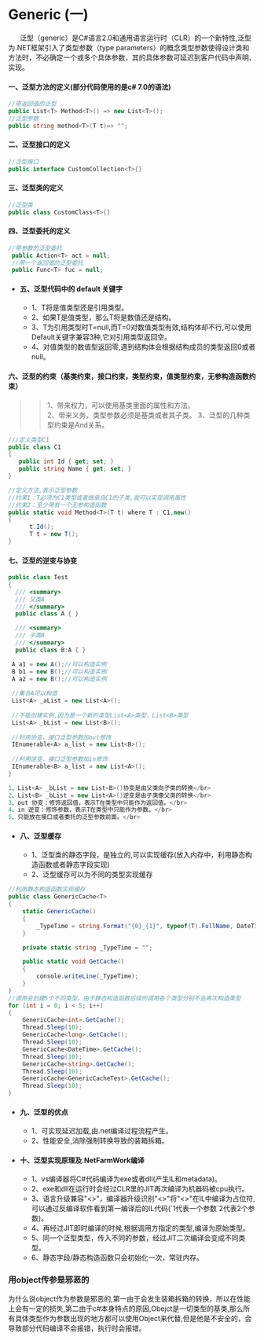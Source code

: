 # Generic (一)

&nbsp;&nbsp;&nbsp;&nbsp;&nbsp;&nbsp;泛型（generic）是C#语言2.0和通用语言运行时（CLR）的一个新特性,泛型为.NET框架引入了类型参数（type parameters）的概念类型参数使得设计类和方法时，不必确定一个或多个具体参数，其的具体参数可延迟到客户代码中声明、实现。

#### 一、泛型方法的定义(部分代码使用的是c# 7.0的语法)
``` .cs
//带返回值的泛型
public List<T> Method<T>() => new List<T>();
//泛型参数
public string method<T>(T t)=> "";
```
#### 二、泛型接口的定义
``` .cs
//泛型接口
public interface CustomCollection<T>{}
```
#### 三、泛型类的定义
``` .cs
//泛型类
public class CustomClass<T>{}
```

#### 四、泛型委托的定义
``` .cs
//带参数的泛型委托
 public Action<T> act = null;
 //带一个返回值的泛型委托
 public Func<T> fuc = null;
```
- #### 五、泛型代码中的 default 关键字
  - 1、T将是值类型还是引用类型。</br>
  - 2、如果T是值类型，那么T将是数值还是结构。
  - 3、T为引用类型时T=null,而T=0对数值类型有效,结构体却不行,可以使用Default关键字兼容3种,它对引用类型返回空。
  - 4、对值类型的数值型返回零,遇到结构体会根据结构成员的类型返回0或者null。

#### 六、泛型的约束（基类约束，接口约束，类型约束，值类型约束，无参构造函数约束）

>>1、带来权力，可以使用基类里面的属性和方法。</br>
>>2、带来义务，类型参数必须是基类或者其子类。
>>3、泛型的几种类型约束是And关系。

``` .cs
///定义类型C1
public class C1
{
   public int Id { get; set; }
   public string Name { get; set; }
}

//定义方法,表示泛型参数
//约束1：T必须为C1类型或者继承自C1的子类,就可以实现调用属性
//约束2：至少带有一个无参构造函数
public static void Method<T>(T t) where T : C1,new()
{
      t.Id();
      T t = new T();
}


```


#### 七、泛型的逆变与协变

```  .cs
public class Test
{
  /// <summary>
  /// 父类A
  /// </summary>
  public class A { }

  /// <summary>
  /// 子类B
  /// </summary>
  public class B:A { }

 A a1 = new A();//可以构造实例
 B b1 = new B();//可以构造实例
 A a2 = new B();//可以构造实例
 
 //集合A可以构造
 List<A> _aList = new List<A>();
 
 //不能创建实例,因为是一个新的类型List<A>类型，List<B>类型
 List<A> _bList = new List<B>();
 
 //利用协变，接口泛型参数加out修饰
 IEnumerable<A> a_list = new List<B>();
 
 //利用逆变，接口泛型参数加in修饰
 IEnumerable<B> a_list = new List<A>();
}

1、List<A> _bList = new List<B>()协变是由父类向子类的转换</br>
2、List<B> _bList = new List<A>()逆变是由子类像父类的转换</br>
3、out 协变：修饰返回值，表示T在类型中只能作为返回值。</br>
4、in 逆变：修饰参数，表示T在类型中只能作为参数。</br>
5、只能放在接口或者委托的泛型参数前面。</br>
```


- #### 八、泛型缓存
  - 1、泛型类的静态字段，是独立的,可以实现缓存(放入内存中，利用静态构造函数或者静态字段实现)
  - 2、泛型缓存可以为不同的类型实现缓存
``` .cs
//利用静态构造函数实现缓存
public class GenericCache<T>
{
    static GenericCache()
    {
        _TypeTime = string.Format("{0}_{1}", typeof(T).FullName, DateTime.Now.ToString("yyyyMMddHHmmss.fff"));
    }

    private static string _TypeTime = "";

    public static void GetCache()
    {
        console.writeLine(_TypeTime);
    }
}
//调用会创建5个不同类型，由于静态构造函数后续的调用各个类型分别不会再次构造类型
for (int i = 0; i < 5; i++)
{
    GenericCache<int>.GetCache();
    Thread.Sleep(10);
    GenericCache<long>.GetCache();
    Thread.Sleep(10);
    GenericCache<DateTime>.GetCache();
    Thread.Sleep(10);
    GenericCache<string>.GetCache();
    Thread.Sleep(10);
    GenericCache<GenericCacheTest>.GetCache();
    Thread.Sleep(10);
}
```

- #### 九、泛型的优点
  - 1、可实现延迟加载,由.net编译过程流程产生。</br>
  - 2、性能安全,消除强制转换导致的装箱拆箱。

- #### 十、泛型实现原理及.NetFarmWork编译
  - 1、vs编译器将C#代码编译为exe或者dll(产生IL和metadata)。</br>
  - 2、exe和dll在运行时会经过CLR里的JIT再次编译为机器码被cpu执行。</br>
  - 3、语言升级兼容"<>"，编译器升级识别"<>"将"<>"在IL中编译为占位符,可以通过反编译软件看到第一编译后的IL代码(\`1代表一个参数\`2代表2个参数)。</br>
  - 4、再经过JIT即时编译的时候,根据调用方指定的类型,编译为原始类型。</br>
  - 5、同一个泛型类型，传入不同的参数，经过JIT二次编译会变成不同类型。</br>
  - 6、静态字段/静态构造函数只会初始化一次，常驻内存。

### 用object传参是邪恶的
  为什么说object作为参数是邪恶的,第一由于会发生装箱拆箱的转换，所以在性能上会有一定的损失,第二由于c#本身特点的原因,Obejct是一切类型的基类,那么所有具体类型作为参数出现的地方都可以使用Object来代替,但是他是不安全的，会导致部分代码编译不会报错，执行时会报错。
 
